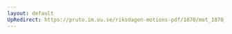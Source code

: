 ```yaml
---
layout: default
UpRedirect: https://pruto.im.uu.se/riksdagen-motions-pdf/1870/mot_1870__ak__24/mot_1870__ak__24-018.pdf
---
```

